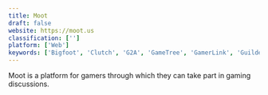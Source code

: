 ```yaml
---
title: Moot
draft: false 
website: https://moot.us
classification: ['']
platform: ['Web']
keywords: ['Bigfoot', 'Clutch', 'G2A', 'GameTree', 'GamerLink', 'Guilded', 'Moonlight Game Streaming', 'Plink', 'Survive ARK Companion', 'Ubisoft Club']
---
```

Moot is a platform for gamers through which they can take part in gaming discussions.